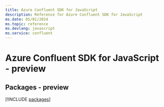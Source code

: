 ```yaml
---
title: Azure Confluent SDK for JavaScript
description: Reference for Azure Confluent SDK for JavaScript
ms.date: 05/01/2024
ms.topic: reference
ms.devlang: javascript
ms.service: confluent
---
```

# Azure Confluent SDK for JavaScript - preview
## Packages - preview
[!INCLUDE [packages](confluent-index.md)]